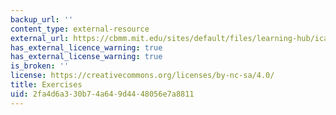 ```yaml
---
backup_url: ''
content_type: external-resource
external_url: https://cbmm.mit.edu/sites/default/files/learning-hub/ica-exercise.zip
has_external_licence_warning: true
has_external_license_warning: true
is_broken: ''
license: https://creativecommons.org/licenses/by-nc-sa/4.0/
title: Exercises
uid: 2fa4d6a3-30b7-4a64-9d44-48056e7a8811
---
```

